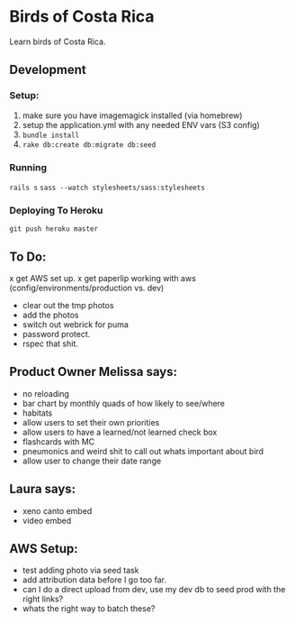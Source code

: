 Birds of Costa Rica
===================

Learn birds of Costa Rica.

## Development

### Setup:
1. make sure you have imagemagick installed (via homebrew)
2. setup the application.yml with any needed ENV vars (S3 config)
3. `bundle install`
4. `rake db:create db:migrate db:seed`

### Running

`rails s`
`sass --watch stylesheets/sass:stylesheets`


### Deploying To Heroku

`git push heroku master`

To Do:
------
x get AWS set up.
x get paperlip working with aws (config/environments/production vs. dev)
- clear out the tmp photos
- add the photos
- switch out webrick for puma
- password protect.
- rspec that shit.


Product Owner Melissa says:
---------------------------
- no reloading
- bar chart by monthly quads of how likely to see/where
- habitats
- allow users to set their own priorities
- allow users to have a learned/not learned check box
- flashcards with MC
- pneumonics and weird shit to call out whats important about bird
- allow user to change their date range


Laura says:
-----------
- xeno canto embed
- video embed


AWS Setup:
-----------
- test adding photo via seed task
- add attribution data before I go too far.
- can I do a direct upload from dev, use my dev db to seed prod with the right links?
- whats the right way to batch these?


